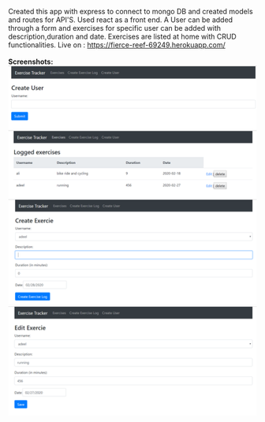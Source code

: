 Created this app with express to connect to mongo DB and created models and routes for API'S. Used react as a front end. A User can be added through a form and exercises for specific user can be added with description,duration and date. Exercises are listed at home with CRUD functionalities.
Live on : https://fierce-reef-69249.herokuapp.com/
<br><br>
<b>Screenshots:</b><br>
<img src="screenshot/Capture1.PNG" />
<br>
<img src="screenshot/Capture2.PNG" />
<br>
<img src="screenshot/Capture3.PNG" />
<br>
<img src="screenshot/Capture4.PNG" />
<br>
